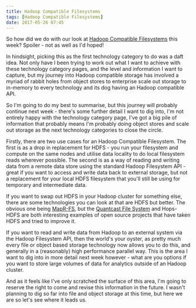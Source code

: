 ```yaml
---
title: Hadoop Compatible Filesystems
tags: [Hadoop Compatible Filesystems]
date: 2017-05-26 07:45
---
```

So how did we do with our look at [Hadoop Compatible Filesystems](/tech-categories/hadoop-compatible-filesystems/) this week?  Spoiler - not as well as I'd hoped!

In hindsight, picking this as the first technology category to do was a daft idea.  Not only have I been trying to work out what I want to achieve with these technology category pages, and the level and information I want to capture, but my journey into Hadoop compatible storage has involved a myriad of rabbit holes from object stores to enterprise scale out storage to in-memory to every technology and its dog having an Hadoop compatible API.
<!--more-->

So I'm going to do my best to summarise, but this journey will probably continue next week - there's some further detail I want to dig into, I'm not entirely happy with the technology category page, I've got a big pile of information that probably means I'm probably doing object stores and scale out storage as the next technology categories to close the circle.

Firstly, there are two use cases for an Hadoop Compatible Filesystem.  The first is as a drop in replacement for HDFS - you run your filesystem and compute on the same nodes and utilise data locality to do local filesystem reads wherever possible.  The second is as a way of reading and writing data from a remote data store using the standard Hadoop Filesystem API - great if you want to access and write data back to external storage, but not a replacement for your local HDFS filesystem that you'll still be using for temporary and intermediate data.

If you want to swap out HDFS in your Hadoop cluster for something else, there are some technologies you can look at that are HDFS but better.  The obvious one being [MapR-FS](/technologies/mapr-file-system/), but the [Quantcast File System](/technologies/quantcast-file-system/) and Hops-HDFS are both interesting examples of open source projects that have taken HDFS and tried to improve it.

If you want to read and write data from Hadoop to an external system via the Hadoop Filesystem API, then the world's your oyster, as pretty much every file or object based storage technology now allows you to do this, and generally in a (reasonably) high performance parallel way.  This is the area I want to dig into in more detail next week however - what are you options if you want to store large volumes of data for analytics outside of an Hadoop cluster.

And as it feels like I've only scratched the surface of this area, I'm going to reserve the right to come and revise this information in the future.  I wasn't planning to dig so far into file and object storage at this time, but here we are so let's see where it leads us.